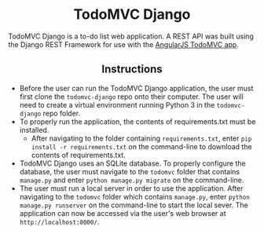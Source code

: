 #  <div align="center">TodoMVC Django</div>

TodoMVC Django is a to-do list web application. A REST API was built using the Django REST Framework for use with the [AngularJS TodoMVC app](http://todomvc.com/examples/angularjs/).

## <div align="center">Instructions</div>

* Before the user can run the TodoMVC Django application, the user must first clone the `todomvc-django` repo onto their computer. The user will need to create a virtual environment running Python 3 in the `todomvc-django` repo folder.
* To properly run the application, the contents of requirements.txt must be installed.
  * After navigating to the folder containing `requirements.txt`, enter `pip install -r requirements.txt` on the command-line to download the contents of requirements.txt.
* TodoMVC Django uses an SQLite database. To properly configure the database, the user must navigate to the `todomvc` folder that contains `manage.py` and enter `python manage.py migrate` on the command-line.
* The user must run a local server in order to use the application. After navigating to the `todomvc` folder which contains `manage.py`, enter `python manage.py runserver` on the command-line to start the local sever. The application can now be accessed via the user's web browser at `http://localhost:8000/`.
